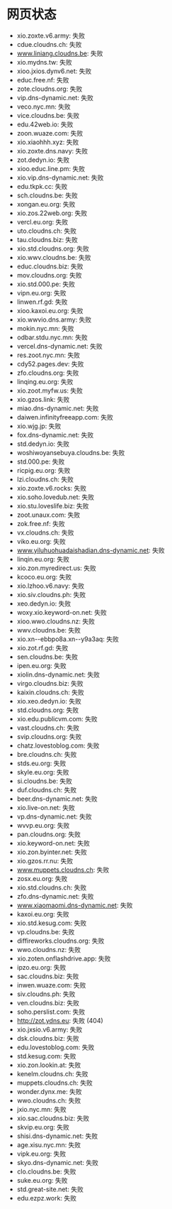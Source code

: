 # 网页状态
- xio.zoxte.v6.army: 失败
- cdue.cloudns.ch: 失败
- www.liniang.cloudns.be: 失败
- xio.mydns.tw: 失败
- xioo.jxios.dynv6.net: 失败
- educ.free.nf: 失败
- zote.cloudns.org: 失败
- vip.dns-dynamic.net: 失败
- veco.nyc.mn: 失败
- vice.cloudns.be: 失败
- edu.42web.io: 失败
- zoon.wuaze.com: 失败
- xio.xiaohhh.xyz: 失败
- xio.zoxte.dns.navy: 失败
- zot.dedyn.io: 失败
- xioo.educ.line.pm: 失败
- xio.vip.dns-dynamic.net: 失败
- edu.tkpk.cc: 失败
- sch.cloudns.be: 失败
- xongan.eu.org: 失败
- xio.zos.22web.org: 失败
- vercl.eu.org: 失败
- uto.cloudns.ch: 失败
- tau.cloudns.biz: 失败
- xio.std.cloudns.org: 失败
- xio.wwv.cloudns.be: 失败
- educ.cloudns.biz: 失败
- mov.cloudns.org: 失败
- xio.std.000.pe: 失败
- vipn.eu.org: 失败
- linwen.rf.gd: 失败
- xioo.kaxoi.eu.org: 失败
- xio.wwvio.dns.army: 失败
- mokin.nyc.mn: 失败
- odbar.stdu.nyc.mn: 失败
- vercel.dns-dynamic.net: 失败
- res.zoot.nyc.mn: 失败
- cdy52.pages.dev: 失败
- zfo.cloudns.org: 失败
- linqing.eu.org: 失败
- xio.zoot.myfw.us: 失败
- xio.gzos.link: 失败
- miao.dns-dynamic.net: 失败
- daiwen.infinityfreeapp.com: 失败
- xio.wjg.jp: 失败
- fox.dns-dynamic.net: 失败
- std.dedyn.io: 失败
- woshiwoyansebuya.cloudns.be: 失败
- std.000.pe: 失败
- ricpig.eu.org: 失败
- lzi.cloudns.ch: 失败
- xio.zoxte.v6.rocks: 失败
- xio.soho.lovedub.net: 失败
- xio.stu.loveslife.biz: 失败
- zoot.unaux.com: 失败
- zok.free.nf: 失败
- vx.cloudns.ch: 失败
- viko.eu.org: 失败
- www.yiluhuohuadaishadian.dns-dynamic.net: 失败
- linqin.eu.org: 失败
- xio.zon.myredirect.us: 失败
- kcoco.eu.org: 失败
- xio.lzhoo.v6.navy: 失败
- xio.siv.cloudns.ph: 失败
- xeo.dedyn.io: 失败
- woxy.xio.keyword-on.net: 失败
- xioo.wwo.cloudns.nz: 失败
- wwv.cloudns.be: 失败
- xio.xn--ebbpo8a.xn--y9a3aq: 失败
- xio.zot.rf.gd: 失败
- sen.cloudns.be: 失败
- ipen.eu.org: 失败
- xiolin.dns-dynamic.net: 失败
- virgo.cloudns.biz: 失败
- kaixin.cloudns.ch: 失败
- xio.xeo.dedyn.io: 失败
- std.cloudns.org: 失败
- xio.edu.publicvm.com: 失败
- vast.cloudns.ch: 失败
- svip.cloudns.org: 失败
- chatz.lovestoblog.com: 失败
- bre.cloudns.ch: 失败
- stds.eu.org: 失败
- skyle.eu.org: 失败
- si.cloudns.be: 失败
- duf.cloudns.ch: 失败
- beer.dns-dynamic.net: 失败
- xio.live-on.net: 失败
- vp.dns-dynamic.net: 失败
- wvvp.eu.org: 失败
- pan.cloudns.org: 失败
- xio.keyword-on.net: 失败
- xio.zon.byinter.net: 失败
- xio.gzos.rr.nu: 失败
- www.muppets.cloudns.ch: 失败
- zosx.eu.org: 失败
- xio.std.cloudns.ch: 失败
- zfo.dns-dynamic.net: 失败
- www.xiaomaomi.dns-dynamic.net: 失败
- kaxoi.eu.org: 失败
- xio.std.kesug.com: 失败
- vp.cloudns.be: 失败
- diffireworks.cloudns.org: 失败
- wwo.cloudns.nz: 失败
- xio.zoten.onflashdrive.app: 失败
- ipzo.eu.org: 失败
- sac.cloudns.biz: 失败
- inwen.wuaze.com: 失败
- siv.cloudns.ph: 失败
- ven.cloudns.biz: 失败
- soho.perslist.com: 失败
- http://zot.ydns.eu: 失败 (404)
- xio.jxsio.v6.army: 失败
- dsk.cloudns.biz: 失败
- edu.lovestoblog.com: 失败
- std.kesug.com: 失败
- xio.zon.lookin.at: 失败
- kenelm.cloudns.ch: 失败
- muppets.cloudns.ch: 失败
- wonder.dynx.me: 失败
- wwo.cloudns.ch: 失败
- jxio.nyc.mn: 失败
- xio.sac.cloudns.biz: 失败
- skvip.eu.org: 失败
- shisi.dns-dynamic.net: 失败
- age.xisu.nyc.mn: 失败
- vipk.eu.org: 失败
- skyo.dns-dynamic.net: 失败
- clo.cloudns.be: 失败
- suke.eu.org: 失败
- std.great-site.net: 失败
- edu.ezpz.work: 失败
